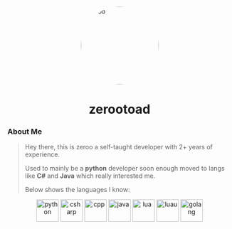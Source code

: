 <div style="width: 175px; height: 175px; border-radius: 50%; overflow: hidden; background-color: transparent; display: block; margin-left: auto; margin-right: auto;">
    <img src="https://avatars.githubusercontent.com/u/153208404?v=4" alt="zeroo" style="width: 100%; height: 100%; object-fit: cover;">
</div>

<div align="center">
    <h1>zerootoad</h1>
</div>

### About Me
> Hey there, this is zeroo a self-taught developer with 2+ years of experience.
>
> Used to mainly be a **python** developer soon enough moved to langs like **C#** and **Java** which really interested me.
>
> Below shows the languages I know:

<div align="center">
    <img src="https://cdn-icons-png.flaticon.com/128/5968/5968350.png" alt="python" width="50" height="50">
    <img src="https://cdn-icons-png.flaticon.com/128/6132/6132221.png" alt="csharp" width="50" height="50">
    <img src="https://cdn-icons-png.flaticon.com/128/6132/6132222.png" alt="cpp" width="50" height="50">
    <img src="https://cdn-icons-png.flaticon.com/128/5968/5968282.png" alt="java" width="50" height="50">
    <img src="https://duckduckgo.com/i/074bab0a.png" alt="lua" width="50" height="50">
    <img src="https://external-content.duckduckgo.com/ip3/luau-lang.org.ico" alt="luau" width="50" height="50">
    <img src="https://external-content.duckduckgo.com/ip3/go.dev.ico" alt="golang" width="50" height="50">
</div>
